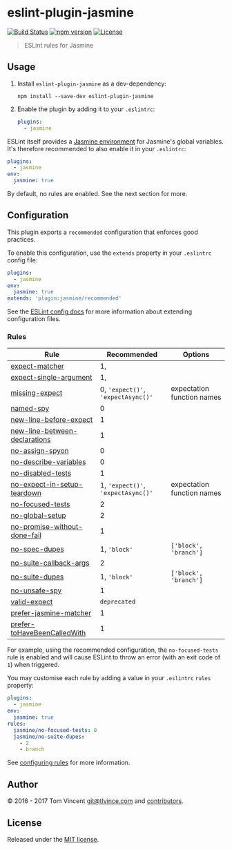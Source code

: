 # eslint-plugin-jasmine

[![Build Status][travis-image]][travis-url]
[![npm version][npm-image]][npm-url]
[![License][license-image]][license-url]

[travis-url]: https://travis-ci.org/tlvince/eslint-plugin-jasmine
[travis-image]: https://img.shields.io/travis/tlvince/eslint-plugin-jasmine.svg
[npm-url]: https://www.npmjs.com/package/eslint-plugin-jasmine
[npm-image]: https://img.shields.io/npm/v/eslint-plugin-jasmine.svg
[license-url]: https://opensource.org/licenses/MIT
[license-image]: https://img.shields.io/npm/l/eslint-plugin-jasmine.svg

> ESLint rules for Jasmine

## Usage

1. Install `eslint-plugin-jasmine` as a dev-dependency:

    ```shell
    npm install --save-dev eslint-plugin-jasmine
    ```

2. Enable the plugin by adding it to your `.eslintrc`:

    ```yaml
    plugins:
      - jasmine
    ```

ESLint itself provides a [Jasmine environment][env] for Jasmine's global
variables. It's therefore recommended to also enable it in your `.eslintrc`:

```yaml
plugins:
  - jasmine
env:
  jasmine: true
```

By default, no rules are enabled. See the next section for more.

[env]: http://eslint.org/docs/user-guide/configuring#specifying-environments

## Configuration

This plugin exports a `recommended` configuration that enforces good practices.

To enable this configuration, use the `extends` property in your `.eslintrc`
config file:

```yaml
plugins:
  - jasmine
env:
  jasmine: true
extends: 'plugin:jasmine/recommended'
```

See the [ESLint config docs][] for more information about extending
configuration files.

[eslint config docs]: http://eslint.org/docs/user-guide/configuring#extending-configuration-files

### Rules

Rule                              | Recommended      | Options
----                              | -----------      | -------
[expect-matcher][]                | 1,               |
[expect-single-argument][]        | 1,               |
[missing-expect][]                | 0, `'expect()'`, `'expectAsync()'` | expectation function names
[named-spy][]                     | 0                |
[new-line-before-expect][]        | 1                |
[new-line-between-declarations][] | 1                |
[no-assign-spyon][]               | 0                |
[no-describe-variables][]         | 0                |
[no-disabled-tests][]             | 1                |
[no-expect-in-setup-teardown][]   | 1, `'expect()'`, `'expectAsync()'` | expectation function names
[no-focused-tests][]              | 2                |
[no-global-setup][]               | 2                |
[no-promise-without-done-fail][]  | 1                |
[no-spec-dupes][]                 | 1, `'block'`     | `['block', 'branch']`
[no-suite-callback-args][]        | 2                |
[no-suite-dupes][]                | 1, `'block'`     | `['block', 'branch']`
[no-unsafe-spy][]                 | 1                |
[valid-expect][]                  | `deprecated`     |
[prefer-jasmine-matcher][]        | 1                |
[prefer-toHaveBeenCalledWith][]   | 1                |


For example, using the recommended configuration, the `no-focused-tests` rule
is enabled and will cause ESLint to throw an error (with an exit code of `1`)
when triggered.

You may customise each rule by adding a value in your `.eslintrc` `rules`
property:

```yaml
plugins:
  - jasmine
env:
  jasmine: true
rules:
  jasmine/no-focused-tests: 0
  jasmine/no-suite-dupes:
    - 2
    - branch
```

See [configuring rules][] for more information.

[expect-matcher]: docs/rules/expect-matcher.md
[expect-single-argument]: docs/rules/expect-single-argument.md
[missing-expect]: docs/rules/missing-expect.md
[named-spy]: docs/rules/named-spy.md
[new-line-before-expect]: docs/rules/new-line-before-expect.md
[new-line-between-declarations]: docs/rules/new-line-between-declarations.md
[no-assign-spyon]: docs/rules/no-assign-spyon.md
[no-describe-variables]: docs/rules/no-describe-variables.md
[no-disabled-tests]: docs/rules/no-disabled-tests.md
[no-expect-in-setup-teardown]: docs/rules/no-expect-in-setup-teardown.md
[no-focused-tests]: docs/rules/no-focused-tests.md
[no-global-setup]: docs/rules/no-global-setup.md
[no-promise-without-done-fail]: docs/rules/no-promise-without-done-fail.md
[no-spec-dupes]: docs/rules/no-spec-dupes.md
[no-suite-callback-args]: docs/rules/no-suite-callback-args.md
[no-suite-dupes]: docs/rules/no-suite-dupes.md
[no-unsafe-spy]: docs/rules/no-unsafe-spy.md
[valid-expect]: docs/rules/valid-expect.md
[prefer-jasmine-matcher]: docs/rules/prefer-jasmine-matcher.md
[prefer-toHaveBeenCalledWith]: docs/rules/prefer-toHaveBeenCalledWith.md

[configuring rules]: http://eslint.org/docs/user-guide/configuring#configuring-rules

## Author

© 2016 - 2017 Tom Vincent <git@tlvince.com> and [contributors][].

[contributors]: https://github.com/tlvince/eslint-plugin-jasmine/graphs/contributors

## License

Released under the [MIT license](http://tlvince.mit-license.org).
